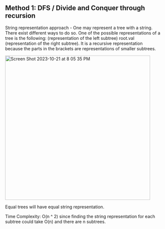 ## Method 1: DFS / Divide and Conquer through recursion

String representation approach - One may represent a tree with a string. There exist different ways to do so. One of the possible 
representations of a tree is the following: (representation of the left subtree) root.val (representation of the right subtree). It is
a recursive representation because the parts in the brackets are representations of smaller subtrees.

<img width="469" alt="Screen Shot 2023-10-21 at 8 05 35 PM" src="https://github.com/MaiJi97/Leetcode/assets/106039830/fc942cbb-704b-4f0c-88aa-e24cd55690df.png">

Equal trees will have equal string representation.

Time Complexity: O(n ^ 2) since finding the string representation for each subtree could take O(n) and there are n subtrees.
